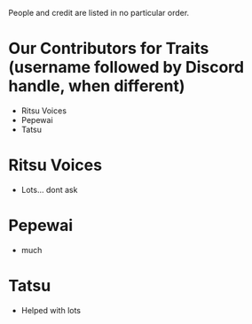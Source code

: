 People and credit are listed in no particular order.

# Our Contributors for Traits (username followed by Discord handle, when different)
- Ritsu Voices
- Pepewai
- Tatsu

# Ritsu Voices
- Lots... dont ask

# Pepewai
- much
# Tatsu

- Helped with lots

